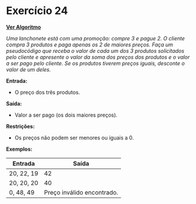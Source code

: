 # Exercício 24

[**Ver Algoritmo**](Algoritmo24.md)

*Uma lanchonete está com uma promoção: compre 3 e pague 2. O cliente compra 3 produtos e paga apenas os 2 de maiores preços. Faça um pseudocódigo que receba o valor de cada um dos 3 produtos solicitados pelo cliente e apresente o valor da soma dos preços dos produtos e o valor a ser pago pelo cliente. Se os produtos tiverem preços iguais, desconte o valor de um deles.*

**Entrada:**
- O preço dos três produtos.

**Saída:**
- Valor a ser pago (os dois maiores preços).

**Restrições:**
- Os preços não podem ser menores ou iguais a 0.

**Exemplos:**

| Entrada         | Saída |
| --------------- | ----- |
| 20, 22, 19      | 42    |
| 20, 20, 20      | 40    |
| 0, 48, 49       | Preço inválido encontrado. |
